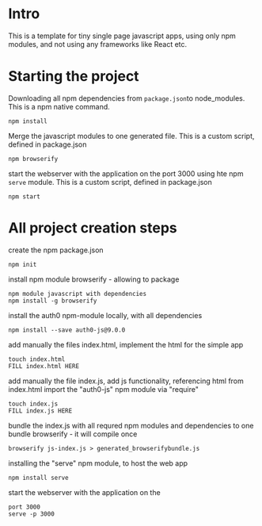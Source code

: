 # Intro
This is a template for tiny single page  javascript apps,
using only npm modules,
and not using any frameworks like React etc.


# Starting the project

Downloading all npm dependencies from `package.json`to node_modules.
This is a npm native command.

    npm install


Merge the javascript modules to one generated file.
This is a custom script, defined in package.json

    npm browserify


start the webserver with the application on the port 3000 using hte npm `serve` module.
This is a custom script, defined in package.json

    npm start


# All project creation steps 



create the npm package.json

    npm init



install npm module browserify - allowing to package
    
    npm module javascript with dependencies
    npm install -g browserify





install the auth0 npm-module locally, with all dependencies

    npm install --save auth0-js@9.0.0



add manually the files index.html,
implement the html for the simple app

    touch index.html
    FILL index.html HERE


add manually the file index.js,
add js functionality, referencing html from index.html
import the "auth0-js" npm module via "require"

    touch index.js
    FILL index.js HERE


bundle the index.js with all requred npm modules and dependencies to one bundle
browserify - it will compile once

    browserify js-index.js > generated_browserifybundle.js





installing the "serve" npm module, to host the web app
    
    npm install serve



start the webserver with the application on the

    port 3000
    serve -p 3000
